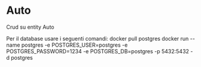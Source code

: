 # Auto
Crud su entity Auto


Per il database usare i seguenti comandi:
docker pull postgres
docker run --name postgres -e POSTGRES_USER=postgres -e POSTGRES_PASSWORD=1234 -e POSTGRES_DB=postgres -p 5432:5432 -d postgres
